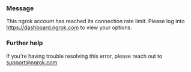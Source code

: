 
### Message
This ngrok account has reached its connection rate limit. Please log into https://dashboard.ngrok.com to view your options.

### Further help
If you're having trouble resolving this error, please reach out to [support@ngrok.com](mailto:support@ngrok.com?subject=Help%20with%20ERR_NGROK_715)

